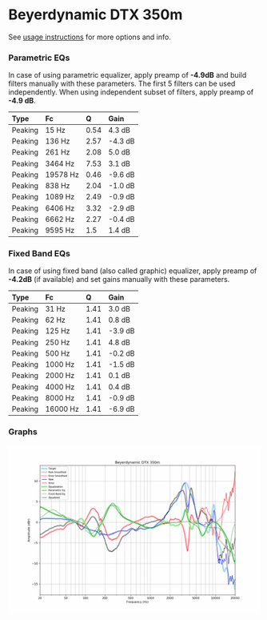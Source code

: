 # Beyerdynamic DTX 350m
See [usage instructions](https://github.com/jaakkopasanen/AutoEq#usage) for more options and info.

### Parametric EQs
In case of using parametric equalizer, apply preamp of **-4.9dB** and build filters manually
with these parameters. The first 5 filters can be used independently.
When using independent subset of filters, apply preamp of **-4.9 dB**.

| Type    | Fc       |    Q | Gain    |
|:--------|:---------|:-----|:--------|
| Peaking | 15 Hz    | 0.54 | 4.3 dB  |
| Peaking | 136 Hz   | 2.57 | -4.3 dB |
| Peaking | 261 Hz   | 2.08 | 5.0 dB  |
| Peaking | 3464 Hz  | 7.53 | 3.1 dB  |
| Peaking | 19578 Hz | 0.46 | -9.6 dB |
| Peaking | 838 Hz   | 2.04 | -1.0 dB |
| Peaking | 1089 Hz  | 2.49 | -0.9 dB |
| Peaking | 6406 Hz  | 3.32 | -2.9 dB |
| Peaking | 6662 Hz  | 2.27 | -0.4 dB |
| Peaking | 9595 Hz  | 1.5  | 1.4 dB  |

### Fixed Band EQs
In case of using fixed band (also called graphic) equalizer, apply preamp of **-4.2dB**
(if available) and set gains manually with these parameters.

| Type    | Fc       |    Q | Gain    |
|:--------|:---------|:-----|:--------|
| Peaking | 31 Hz    | 1.41 | 3.0 dB  |
| Peaking | 62 Hz    | 1.41 | 0.8 dB  |
| Peaking | 125 Hz   | 1.41 | -3.9 dB |
| Peaking | 250 Hz   | 1.41 | 4.8 dB  |
| Peaking | 500 Hz   | 1.41 | -0.2 dB |
| Peaking | 1000 Hz  | 1.41 | -1.5 dB |
| Peaking | 2000 Hz  | 1.41 | 0.1 dB  |
| Peaking | 4000 Hz  | 1.41 | 0.4 dB  |
| Peaking | 8000 Hz  | 1.41 | -0.9 dB |
| Peaking | 16000 Hz | 1.41 | -6.9 dB |

### Graphs
![](./Beyerdynamic%20DTX%20350m.png)